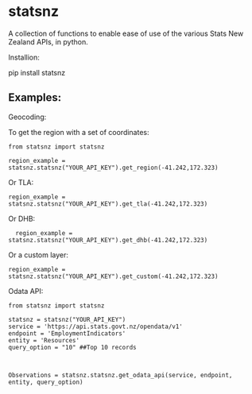 <h1>statsnz</h1>

A collection of functions to enable ease of use of the various Stats New Zealand APIs, in python.


Installion:

  pip install statsnz



<h2>Examples:</h2>


Geocoding:


  To get the region with a set of coordinates:

    from statsnz import statsnz

    region_example = statsnz.statsnz("YOUR_API_KEY").get_region(-41.242,172.323)


  Or TLA:

    region_example = statsnz.statsnz("YOUR_API_KEY").get_tla(-41.242,172.323)

  Or DHB:

      region_example = statsnz.statsnz("YOUR_API_KEY").get_dhb(-41.242,172.323)



  Or a custom layer:

    region_example = statsnz.statsnz("YOUR_API_KEY").get_custom(-41.242,172.323)


Odata API:


    from statsnz import statsnz

    statsnz = statsnz("YOUR_API_KEY")
    service = 'https://api.stats.govt.nz/opendata/v1'
    endpoint = 'EmploymentIndicators'
    entity = 'Resources'
    query_option = "10" ##Top 10 records



    Observations = statsnz.statsnz.get_odata_api(service, endpoint, entity, query_option)
